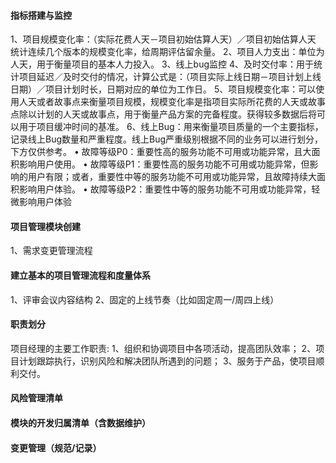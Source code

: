 #### 指标搭建与监控

1、项目规模变化率：（实际花费人天－项目初始估算人天）／项目初始估算人天
统计连续几个版本的规模变化率，给周期评估留余量。
2、项目人力支出：单位为人天，用于衡量项目的基本人力投入。
3、线上bug监控
4、及时交付率：用于统计项目延迟／及时交付的情况，计算公式是：（项目实际上线日期－项目计划上线日期）／项目计划时长，日期对应的单位为工作日。
5、项目规模变化率：可以使用人天或者故事点来衡量项目规模，规模变化率是指项目实际所花费的人天或故事点除以计划的人天或故事点，用于衡量产品方案的完备程度。获得较多数据后将可以用于项目缓冲时间的基准。
6、线上Bug：用来衡量项目质量的一个主要指标，记录线上Bug数量和严重程度。线上Bug严重级别根据不同的业务可以进行划分，下方仅供参考。
• 故障等级P0：重要性高的服务功能不可用或功能异常，且大面积影响用户使用。
• 故障等级P1：重要性高的服务功能不可用或功能异常，但影响的用户有限；或者，重要性中等的服务功能不可用或功能异常，且故障持续大面积影响用户体验。
• 故障等级P2：重要性中等的服务功能不可用或功能异常，轻微影响用户体验

#### 项目管理模块创建
1、需求变更管理流程

#### 建立基本的项目管理流程和度量体系
1、评审会议内容结构
2、固定的上线节奏（比如固定周一/周四上线）

#### 职责划分
项目经理的主要工作职责:
1、组织和协调项目中各项活动，提高团队效率；
2、项目计划跟踪执行，识别风险和解决团队所遇到的问题；
3、服务于产品，使项目顺利交付。

#### 风险管理清单
#### 模块的开发归属清单（含数据维护）
#### 变更管理（规范/记录）






